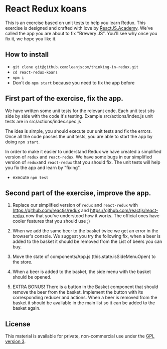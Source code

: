 React Redux koans
=========================

This is an exercise based on unit tests to help you learn Redux. This exercise is designed and crafted with love by <a href="http://reactjs.academy">ReactJS.Academy</a>. We've called the app you are about to fix "Brewery JS". You'll see why once you fix it, we hope you like it.

## How to install

- `git clone git@github.com:leanjscom/thinking-in-redux.git`
- `cd react-redux-koans`
- `npm i`
- Don't do `npm start` because you need to fix the app before

## First part of the exercise, fix the app.

We have written some unit tests for the relevant code. Each unit test sits side by side with the code it's testing. Example src/actions/index.js unit tests are in src/actions/index.spec.js

The idea is simple, you should execute our unit tests and fix the errors. Once all the code passes the unit tests, you are able to start the app by doing `npm start`.

In order to make it easier to understand Redux we have created a simplified version of `redux` and `react-redux`. We have some bugs in our simplified version of `redux`and `react-redux` that you should fix. The unit tests will help you fix the app and learn by "fixing".

- execute `npm test`

## Second part of the exercise, improve the app.

1. Replace our simplified version of `redux` and `react-redux` with https://github.com/reactjs/redux and https://github.com/reactjs/react-redux now that you've understood how it works. The official ones have cooler features that you should use ;)

2. When we add the same beer to the basket twice we get an error in the browser's console. We suggest you try the following fix, when a beer is added to the basket it should be removed from the List of beers you can buy.

3. Move the state of components/App.js (this.state.isSideMenuOpen) to the store.

4. When a beer is added to the basket, the side menu with the basket should be opened.

5. EXTRA BONUS! There is a button in the Basket component that should remove the beer from the basket. Implement the button with its corresponding reducer and actions. When a beer is removed from the basket it should be available in the main list so it can be added to the basket again.

## License

This material is available for private, non-commercial use under the [GPL version 3](http://www.gnu.org/licenses/gpl-3.0-standalone.html).
